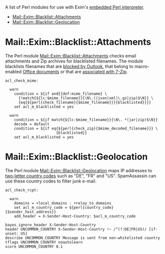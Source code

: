 A list of Perl modules for use with Exim's [embedded Perl interpreter](https://www.exim.org/exim-html-current/doc/html/spec_html/ch-embedded_perl.html).

* [Mail::Exim::Blacklist::Attachments](#maileximblacklistattachments)
* [Mail::Exim::Blacklist::Geolocation](#maileximblacklistgeolocation)

# Mail::Exim::Blacklist::Attachments

The Perl module [Mail::Exim::Blacklist::Attachments](https://metacpan.org/dist/Mail-Exim-Blacklist-Attachments) checks email attachments and Zip archives for blacklisted filenames. The module blacklists filenames that are [blocked by Outlook](https://support.microsoft.com/en-us/office/blocked-attachments-in-outlook-434752e1-02d3-4e90-9124-8b81e49a8519), that belong to macro-enabled [Office documents](https://en.wikipedia.org/wiki/List_of_Microsoft_Office_filename_extensions) or that are [associated with 7-Zip](https://en.wikipedia.org/wiki/7-Zip).

```
acl_check_mime:

  warn
    condition = ${if and{{def:mime_filename} \
      {!match{${lc:$mime_filename}}{\N\.((json|xml)\.gz|zip)$\N}} \
      {eq{${perl{check_filename}{$mime_filename}}}{blacklisted}}}}
    set acl_m_blacklisted = yes

  warn
    condition = ${if match{${lc:$mime_filename}}{\N\. *(jar|zip)$\N}}
    decode = default
    condition = ${if eq{${perl{check_zip}{$mime_decoded_filename}}} \
                       {blacklisted}}
    set acl_m_blacklisted = yes
```

# Mail::Exim::Blacklist::Geolocation

The Perl module [Mail::Exim::Blacklist::Geolocation](https://metacpan.org/dist/Mail-Exim-Blacklist-Geolocation) maps IP addresses to [two-letter country codes](https://en.wikipedia.org/wiki/ISO_3166-2) such as "DE", "FR" and "US". SpamAssassin can use these country codes to filter junk e-mail.

```
acl_check_rcpt:

  warn
    domains = +local_domains : +relay_to_domains
    set acl_m_country_code = ${perl{country_code}{$sender_host_address}}
    add_header = X-Sender-Host-Country: $acl_m_country_code
```

```
bayes_ignore_header X-Sender-Host-Country
header UNCOMMON_COUNTRY X-Sender-Host-Country !~ /^(?:DE|FR|US)/ [if-unset: US]
describe UNCOMMON_COUNTRY Message is sent from non-whitelisted country
tflags UNCOMMON_COUNTRY noautolearn
score UNCOMMON_COUNTRY 0.1
```